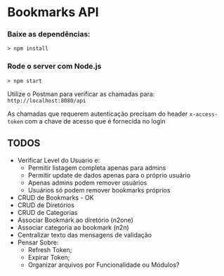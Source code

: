 # Bookmarks API

### Baixe as dependências:
`> npm install`

### Rode o server com Node.js
`> npm start`

Utilize o Postman para verificar as chamadas para: `http://localhost:8080/api`

As chamadas que requerem autenticação precisam do header `x-access-token` com a chave de acesso que é fornecida no login

## TODOS
* Verificar Level do Usuario e:
  - Permitir listagem completa apenas para admins
  - Permitir update de dados apenas para o próprio usuário
  - Apenas admins podem remover usuários
  - Usuários só podem remover bookmarks próprios
* CRUD de Bookmarks - OK
* CRUD de Diretórios
* CRUD de Categorias
* Associar Bookmark ao diretório (n2one)
* Associar categoria ao bookmark (n2n)
* Centralizar texto das mensagens de validação
* Pensar Sobre:
  - Refresh Token;
  - Expirar Token;
  - Organizar arquivos por Funcionalidade ou Módulos?